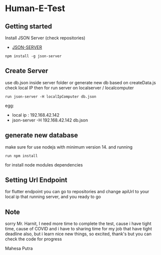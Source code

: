 # Human-E-Test
## Getting started

Install JSON Server (check repositories)
* [JSON-SERVER](https://github.com/typicode/json-server)
```
npm install -g json-server
```
## Create Server
use db.json inside server folder or generate new db based on createData.js
check local IP then for run server on localserver / localcomputer
```
run json-server -H localIpComputer db.json
```
egg: 
- local ip : 192.168.42.142
- json-server -H 192.168.42.142 db.json

## generate new database
make sure for use nodejs with minimum version 14.
and running
```
run npm install 
```
for install node modules dependencies

## Setting Url Endpoint
for flutter endpoint you can go to repositories and change apiUrl to your local ip that running server, and you ready to go

## Note
sorry Mr. Harnit, I need more time to complete the test, cause i have tight time, cause of COVID and i have to sharing time for my job that have tight deadline also, but i learn nice new things, so excited, thank's
but  you can check the code for progress

Mahesa Putra